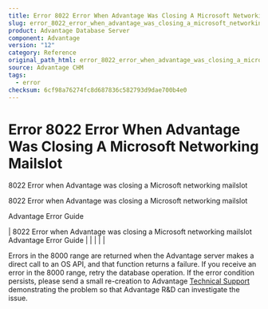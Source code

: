 ```yaml
---
title: Error 8022 Error When Advantage Was Closing A Microsoft Networking Mailslot
slug: error_8022_error_when_advantage_was_closing_a_microsoft_networking_mailslot
product: Advantage Database Server
component: Advantage
version: "12"
category: Reference
original_path_html: error_8022_error_when_advantage_was_closing_a_microsoft_networking_mailslot.htm
source: Advantage CHM
tags:
  - error
checksum: 6cf98a76274fc8d687836c582793d9dae700b4e0
---
```


# Error 8022 Error When Advantage Was Closing A Microsoft Networking Mailslot

8022 Error when Advantage was closing a Microsoft networking mailslot

8022 Error when Advantage was closing a Microsoft networking mailslot

Advantage Error Guide

| 8022 Error when Advantage was closing a Microsoft networking mailslot  Advantage Error Guide |  |  |  |  |

Errors in the 8000 range are returned when the Advantage server makes a direct call to an OS API, and that function returns a failure. If you receive an error in the 8000 range, retry the database operation. If the error condition persists, please send a small re-creation to Advantage [Technical Support](master_technical_support_u_s__and_canada.md) demonstrating the problem so that Advantage R&D can investigate the issue.
